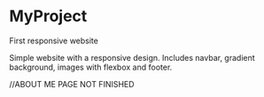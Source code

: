 # MyProject
First responsive website

Simple website with a responsive design. Includes navbar, gradient background, images with flexbox and footer.

//ABOUT ME PAGE NOT FINISHED
